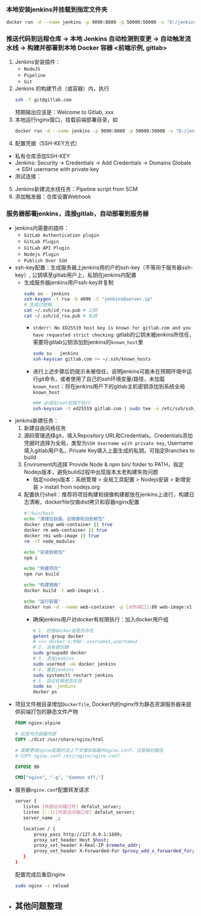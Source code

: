 ### 本地安装jenkins并挂载到指定文件夹
```bash
docker run -d --name jenkins -p 9090:8080 -p 50000:50000 -v "D:/jenkins:/var/jenkins_home" --restart=on-failure jenkins/jenkins:lts-jdk21
```

### 推送代码到远程仓库 → 本地 Jenkins 自动检测到变更 → 自动触发流水线 → 构建并部署到本地 Docker 容器 <前端示例, gitlab>
1. Jenkins安装插件：
   - `NodeJS`
   - `Pipeline`
   - `Git`
2. Jenkins 的构建节点（或容器）内，执行
   ```bash
   ssh -T git@gitlab.com
   ```
   预期输出应该是：Welcome to Gitlab, xxx
3. 本地运行nginx窗口，挂载前端部署目录，如
   ```bash
   docker run -d --name jenkins -p 9090:8080 -p 50000:50000 -v "D:/jenkins:/var/jenkins_home" -v "D:/jenkins/.ssh/known_hosts" --restart=on-failure jenkins/jenkins:lts-jdk21
   ```
4. 配置凭据（SSH-KEY方式）
  - 私有仓库添加SSH-KEY
  - Jenkins: Security → Credentials → Add Credentials → Domains Globale → SSH username with private key
  - 测试连接：

5. Jenkins新建流水线任务：Pipeline script from SCM
6. 添加触发器：仓库设置Webhook 

### 服务器部署jenkins，连接gitlab，自动部署到服务器
- jenkins内需要的插件：
   - `GitLab Authentication plugin`
   - `GitLab Plugin`
   - `GitLab API Plugin`
   - `Nodejs Plugin`
   - `Publish Over SSH`
- ssh-key配置：生成服务器上jenkins用的户的ssh-key（不等同于服务器ssh-key）, 公钥填至gitlab用户上，私钥在jenkins内配置
   - 生成服务器jenkins用户ssh-key并复制
     ```bash
     sudo su - jenkins
     ssh-keygen -t rsa -b 4096 -C "jenkins@server.ip"
     # 生成过程略...
     cat ~/.ssh/id_rsa.pub # 公钥
     cat ~/.ssh/id_rsa.pub # 私钥
     ```
      - `stderr: No ED25519 host key is known for gitlab.com and you have requested strict checking`: gitlab的公钥未被jenkins所信任，需要将gitlab公钥添加到jenkins的`known_host`里
         ```bash
         sudo su - jenkins
         ssh-keyscan gitlab.com >> ~/.ssh/known_hosts
         ```
      - 进行上述步骤后扔提示未被信任，说明jenkins可能未在预期环境中运行git命令，或者使用了自己的ssh环境变量/路径，未加载`known_host`：将在jenkins用户下的gitlab主机密钥添加到系统全局`known_host`
         ```bash
         ### 必须在root权限下执行
         ssh-keyscan -t ed25519 gitlab.com | sudo tee -a /etc/ssh/ssh_known_hosts
         ```
- jenkins新建任务：
   1. 新建自由风格任务
   2. 源码管理选择git，填入Repository URL和Credentials。Credentials添加凭据时选择为全局，类型为`SSH Username with private key`, Username填入gitlab用户名，Private Key填入上面生成的私钥。可指定Branches to build
   3. Enviroment内选择`Provide Node & npm bin/ folder to PATH，指定Nodejs版本，避免build过程中出现版本太老构建失败问题
      - 指定nodejs版本：系统管理 > 全局工具配置 > Nodejs安装 > 新增安装 > install from nodejs.org
   4. 配置执行shell：推荐将项目构建和镜像构建都放在jenkins上进行，构建日志清晰，dockerfile仅做dist拷贝和容器nginx配置
      ```bash
      #!/bin/bash
      echo "清理旧容器、旧镜像和旧依赖包"
      docker stop web-container || true
      docker rm web-container || true
      docker rmi web-image || true
      rm -rf node_modules

      echo "安装依赖包"
      npm i

      echo "构建项目"
      npm run build

      echo "构建镜像"
      docker build -t web-image:v1 .

      echo "运行容器"
      docker run -d --name web-container -p [对外端口]:80 web-image:v1  # 不指定版本时解析为web-image:latest
      ```
      - 确保jenkins用户对docker有权限执行：加入docker用户组
         ```bash
         # 1. 检查docker组是否存在
         getent group docker
         # >>> docker:x:998: username1,username2
         # 2. 没有就创建
         sudo groupadd docker
         # 3. 添加jenkins
         sudo usermod -aG docker jenkins
         # 4. 重启jenkins
         sudo systemctl restart jenkins
         # 5. 验证权限是否生效
         sudo su -jenkins
         docker ps
         ```
- 项目文件根目录增加`Dockerfile`, Docker内的nginx作为静态资源服务器来提供前端打包的静态文件产物
  ```Dockerfile
  FROM nginx:alpine

  # 此处均为容器内部
  COPY ./dist /usr/share/nginx/html

  # 需要更改nginx配置的话上下文增加容器内nginx.conf，注意相对路径
  # COPY nginx.conf /etc/nginx/nginx.conf

  EXPOSE 80

  CMD["nginx", "-g", "daemon off;"]
  ```
- 服务器`nginx.conf`配置转发请求
   ```bash
   server {
      listen [外部访问端口号] defalut_server;
      listen [::]:[外部访问端口号] defalut_server;
      server_name _;

      location / {
          proxy_pass http://127.0.0.1:1689;
          proxy_set_header Host $host;
          proxy_set_header X-Real-IP $remote_addr;
          proxy_set_header X-Forwarded-For $proxy_add_x_forwarded_for;
      }
   }
   ```
   配置完成后重启nginx
   ```bash
   sudo nginx -s reload
   ```
- 其他问题整理
  - 
